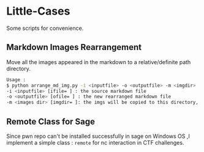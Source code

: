 # Little-Cases
Some scripts for convenience.



## Markdown Images Rearrangement

Move all the images appeared in the markdown to a relative/definite path directory.

```bash
Usage :
$ python arrange_md_img.py -i <inputfile> -o <outputfile> -m <imgdir>
-i <inputfile> [ifile= ] : the source markdown file
-o <outputfile> [ofile= ] : the new rearranged markdown file
-m <images dir> [imgdir= ]: the imgs will be copied to this directory, the default is "./img"
```



## Remote Class for Sage

Since pwn repo can't be installed successfully in sage on Windows OS ,I implement a simple class : `remote` for nc interaction in CTF challenges.

  
